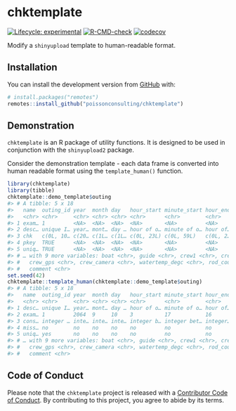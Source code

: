 
<!-- README.md is generated from README.Rmd. Please edit that file -->

# chktemplate

<!-- badges: start -->

[![Lifecycle:
experimental](https://img.shields.io/badge/lifecycle-experimental-orange.svg)](https://www.tidyverse.org/lifecycle/#experimental)
[![R-CMD-check](https://github.com/poissonconsulting/chktemplate/workflows/R-CMD-check/badge.svg)](https://github.com/poissonconsulting/chktemplate/actions)
[![codecov](https://codecov.io/gh/poissonconsulting/chktemplate/branch/master/graph/badge.svg?token=FR6YQNTZF3)](https://codecov.io/gh/poissonconsulting/chktemplate)
<!-- badges: end -->

Modify a `shinyupload` template to human-readable format.

## Installation

You can install the development version from
[GitHub](https://github.com/poissonconsulting/chktemplate) with:

``` r
# install.packages("remotes")
remotes::install_github("poissonconsulting/chktemplate")
```

## Demonstration

`chktemplate` is an R package of utility functions. It is designed to be
used in conjunction with the `shinyupload2` package.

Consider the demonstration template - each data frame is converted into
human readable format using the `template_human()` function.

``` r
library(chktemplate)
library(tibble)
chktemplate::demo_template$outing
#> # A tibble: 5 x 18
#>   name  outing_id year  month day   hour_start minute_start hour_end minute_end
#>   <chr> <chr>     <chr> <chr> <chr> <chr>      <chr>        <chr>    <chr>     
#> 1 exam… 1         <NA>  <NA>  <NA>  <NA>       <NA>         <NA>     <NA>      
#> 2 desc… unique I… year… mont… day … hour of o… minute of o… hour of… minute of…
#> 3 chk   c(0L, 10… c(20… c(1L… c(1L… c(0L, 23L) c(0L, 59L)   c(0L, 2… c(0L, 59L)
#> 4 pkey  TRUE      <NA>  <NA>  <NA>  <NA>       <NA>         <NA>     <NA>      
#> 5 uniq… TRUE      <NA>  <NA>  <NA>  <NA>       <NA>         <NA>     <NA>      
#> # … with 9 more variables: boat <chr>, guide <chr>, crew1 <chr>, crew2 <chr>,
#> #   crew_gps <chr>, crew_camera <chr>, watertemp_degc <chr>, rod_count <chr>,
#> #   comment <chr>
set.seed(42)
chktemplate::template_human(chktemplate::demo_template$outing)
#> # A tibble: 5 x 18
#>   name  outing_id year  month day   hour_start minute_start hour_end minute_end
#>   <chr> <chr>     <chr> <chr> <chr> <chr>      <chr>        <chr>    <chr>     
#> 1 desc… unique I… year… mont… day … hour of o… minute of o… hour of… minute of…
#> 2 exam… 1         2064  9     10    3          17           16       46        
#> 3 cons… integer … inte… inte… inte… integer b… integer bet… integer… integer b…
#> 4 miss… no        no    no    no    no         no           no       no        
#> 5 uniq… yes       no    no    no    no         no           no       no        
#> # … with 9 more variables: boat <chr>, guide <chr>, crew1 <chr>, crew2 <chr>,
#> #   crew_gps <chr>, crew_camera <chr>, watertemp_degc <chr>, rod_count <chr>,
#> #   comment <chr>
```

## Code of Conduct

Please note that the `chktemplate` project is released with a
[Contributor Code of
Conduct](https://contributor-covenant.org/version/2/0/CODE_OF_CONDUCT.html).
By contributing to this project, you agree to abide by its terms.
